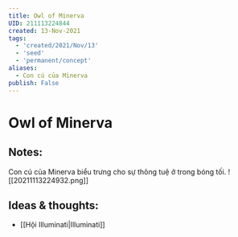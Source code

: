 ```yaml
---
title: Owl of Minerva
UID: 211113224844
created: 13-Nov-2021
tags:
  - 'created/2021/Nov/13'
  - 'seed'
  - 'permanent/concept'
aliases:
  - Con cú của Minerva
publish: False
---
```

# Owl of Minerva

## Notes:
Con cú của Minerva biểu trưng cho sự thông tuệ ở trong bóng tối.
![[20211113224932.png]]

## Ideas & thoughts:
- [[Hội Illuminati|Illuminati]]

